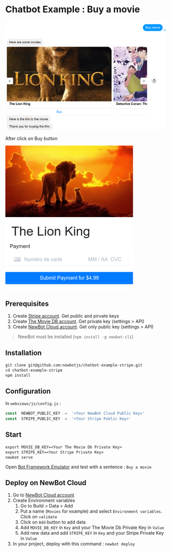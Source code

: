 
# Chatbot Example : Buy a movie

 ![Conversation](./docs/images/conversation.png)

After click on Buy button

 ![Webview](./docs/images/webview.png)

## Prerequisites

1. Create [ Stripe account](https://stripe.com). Get public and pirvate keys
2. Create [The Movie DB account](https://www.themoviedb.org/). Get private key (settings > API)
3. Create [NewBot Cloud account](https://app.newbot.io). Get only public key (settings > API)

> NewBot must be installed (`npm install -g newbot-cli`)

## Installation

```
git clone git@github.com:newbotjs/chatbot-example-stripe.git
cd chatbot-example-stripe
npm install
```

## Configuration

In `webviews/js/config.js` :

```js
const  NEWBOT_PUBLIC_KEY  =  '<Your NewBot Cloud Public Key>'
const  STRIPE_PUBLIC_KEY  =  '<Your Stripe Public Key>'
```

## Start

```
export MOVIE_DB_KEY=<Your The Movie Db Private Key>
export STRIPE_KEY=<Your Stripe Private Key>
newbot serve
```

Open  [Bot Framework Emulator](https://newbot.io/en/docs/essential/emulator.html) and test with a sentence :  `Buy a movie`

## Deploy on NewBot Cloud

1. Go to [NewBot Cloud account](https://app.newbot.io)
2. Create Environment variables
    1. Go to Build > Data > Add
	2. Put a name (`Movies` for example) and select `Environment variables`. Click on `validate`
	3. Click on `Add` button to add data
	4. Add `MOVIE_DB_KEY` in `Key` and your The Movie Db Private Key in `Value`
	5. Add new data and add `STRIPE_KEY` in `Key` and your Stripe Private Key in `Value`
3. In your project, deploy with this command : `newbot deploy`